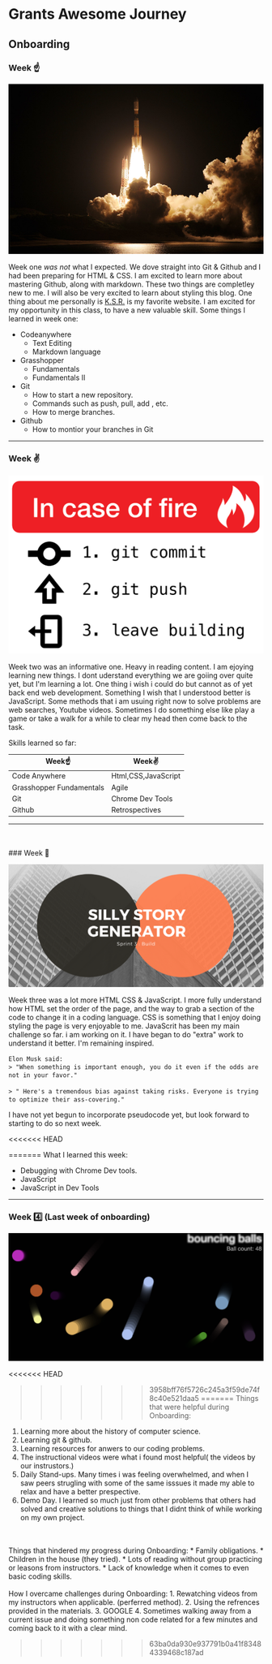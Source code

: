 # Grants Awesome Journey 
##  Onboarding 
### Week ☝️ 

![wedding](img/rocket.jpeg)



 Week one *was not* what I expected. We dove straight into Git & Github and I had been preparing for HTML & CSS. I am excited to learn more about mastering Github, along with markdown. These two things are completley new to me. I will also be very excited to learn about styling this blog. One thing about me personally is [K.S.R.](https://kentuckysportsradio.com) is my favorite website. I am excited for my opportunity in this class, to have a new valuable skill. Some things I learned in week one:
* Codeanywhere
  * Text Editing
  * Markdown language
* Grasshopper
  * Fundamentals
  * Fundamentals II
* Git
  * How to start a new repository.
  * Commands such as push, pull, add , etc.
  * How to merge branches.
* Github
  * How to montior your branches in Git

___
### Week ✌️

![damnit](img/fire.png)


Week two was an informative one. Heavy in reading content. I am ejoying learning new things.  I dont uderstand everything we are goiing over quite yet, but I'm learning a lot. One thing i wish i could do but cannot as of yet back end web development. Something I wish that I understood better is JavaScript. Some methods that i am usuing right now to solve problems are web searches, Youtube videos. Sometimes I do something else like play a game or take a walk for a while to clear my head then come back to the task.

Skills learned so far:

Week☝️|Week✌️
-----|-----
Code Anywhere| Html,CSS,JavaScript
Grasshopper Fundamentals| Agile
Git|Chrome Dev Tools
Github|Retrospectives
  

  _________
<br>

<br>
### Week 🤟

![silly gen](img/sillyback.jpeg)

Week three was a lot more HTML CSS & JavaScript. I more fully understand how HTML set the order of the page, and the way to grab a section of the code to change it in a coding language. CSS is something that I enjoy doing styling the page is very enjoyable to me. JavaScrit has been my main challenge so far. i am working on it. I have began to do "extra" work to understand it better. I'm remaining inspired.
    
    Elon Musk said:
    > "When something is important enough, you do it even if the odds are not in your favor."

    > " Here's a tremendous bias against taking risks. Everyone is trying to optimize their ass-covering."

I have not yet begun to incorporate pseudocode yet, but look forward to starting to do so next week.

<<<<<<< HEAD

=======
What I learned this week:
 * Debugging with Chrome Dev tools.
 * JavaScript
 * JavaScript in Dev Tools
  ___

  ### Week 4️⃣ (Last week of onboarding)
  ![no balls](img/balls.jpeg)
  
<<<<<<< HEAD
>>>>>>> 3958bff76f5726c245a3f59de74f8c40e521daa5
=======
  Things that were helpful during Onboarding:
1. Learning more about the history of computer science.
2. Learning git & github.
3. Learning resources for anwers to our coding problems.
4. The instructional videos were what i found most helpful( the videos by our instrustors.)
5. Daily Stand-ups. Many times i was feeling overwhelmed, and when I saw peers strugling with some of the same isssues it made my able to relax and have a better prespective.
6. Demo Day. I learned so much just from other problems that others had solved and creative solutions to things that I didnt think of while working on my own project.
<br>
<br>
Things that hindered my progress during Onboarding:
* Family obligations.
* Children in the house (they tried).
* Lots of reading without group practicing or leasons from instructors.
* Lack of knowledge when it comes to even basic coding skills.
<br>
<br>
How I overcame challenges during Onboarding:
1. Rewatching videos from my instructors when applicable. (perferred method).
2. Using the refrences provided in the materials.
3. GOOGLE
4. Sometimes walking away from a current issue and doing something non code related for a few minutes and coming back to it with a clear mind.



>>>>>>> 63ba0da930e937791b0a41f83484339468c187ad







